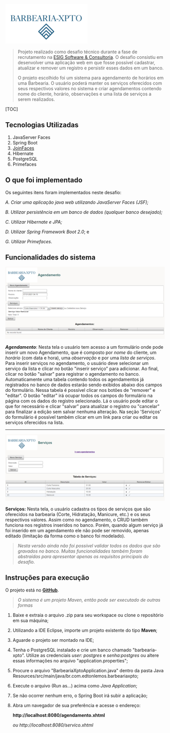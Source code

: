![logo](https://github.com/edtonlemos/barbearia-xpto/blob/main/src/main/webapp/resources/img/logo_barbearia.png?raw=true)

> Projeto realizado como desafio técnico durante a fase de recrutamento na [ESIG  Software & Consultoria](https://www.esig.com.br/portal/). O desafio consistiu em desenvolver uma aplicação web em que fosse possível cadastrar, atualizar e remover um registro e persistir esses dados em um banco.
>
> O projeto escolhido foi um sistema para agendamento de horários em uma Barbearia. O usuário poderá manter os serviços oferecidos com seus respectivos valores no sistema e criar agendamentos contendo nome do cliente, horário, observações e uma lista de serviços a serem realizados. 

[TOC]

## Tecnologias Utilizadas

1. JavaServer Faces
2. Spring Boot
3. [JoinFaces](https://github.com/joinfaces/joinfaces-maven-jar-example)
4. Hibernate
5. PostgreSQL
6. Primefaces

## O que foi implementado

Os seguintes itens foram implementados neste desafio:

*A. Criar uma aplicação java web utilizando JavaServer Faces (JSF);*

*B. Utilizar persistência em um banco de dados (qualquer banco desejado);*

*C. Utilizar Hibernate e JPA;*

*D. Utilizar Spring Framework Boot 2.0*; e

*G. Utilizar Primefaces*.



## Funcionalidades do sistema

![agendamento](https://raw.githubusercontent.com/edtonlemos/barbearia-xpto/main/src/main/webapp/resources/img/tela_agendamento.png)

***Agendamento***: Nesta tela o usuário tem acesso a um formulário onde pode inserir um novo Agendamento, que é composto por *nome* do cliente, um *horário* (com data e hora), uma *observação* e por uma *lista de serviços*. Para inserir serviços no agendamento, o usuário deve selecionar um serviço da lista e clicar no botão "inserir serviço" para adicionar. Ao final, clicar no botão "salvar" para registrar o agendamento no banco. Automaticamente uma tabela contendo todos os agendamentos já registrados no banco de dados estarão sendo exibidos abaixo dos campos do formulário. Nessa tabela é possível clicar nos botões de "remover" e "editar". O botão "editar" irá ocupar todos os campos do formulário na página com  os dados do registro selecionado. Lá o usuário pode editar o que for necessário e clicar "salvar" para atualizar o registro ou "cancelar" para finalizar a edição sem salvar nenhuma alteração. Na seção 'Serviços' do formulário é possível também clicar em um link para criar ou editar os serviços oferecidos na lista.

------

![servicos](https://github.com/edtonlemos/barbearia-xpto/blob/main/src/main/webapp/resources/img/tela_servico.png?raw=true)

**Serviços:** Nesta tela, o usuário cadastra os tipos de serviços que são oferecidos na barbearia (Corte, Hidratação, Manicure, etc.) e os seus respectivos valores. Assim como no agendamento, o CRUD também funciona nos registros inseridos no banco. Porém, quando algum serviço já foi inserido em um agendamento ele não pode ser removido, apenas editado (limitação da forma como o banco foi modelado).

> *Nesta versão ainda não foi possível validar todos os dados que são gravados no banco. Muitas funcionalidades também foram abstraídas para apresentar apenas  os requisitos principais do desafio.*



## Instruções para execução 

O projeto está no **[GitHub](https://github.com/edtonlemos/barbearia-xpto)**.

> *O sistema é um projeto Maven, então pode ser executado de outras formas*

1. Baixe e extraia o arquivo .zip para seu workspace ou clone o repositório em sua máquina;

2. Utilizando a IDE Eclipse, importe um projeto existente do tipo **Maven**;

3. Aguarde o projeto ser montado na IDE;

4. Tenha o PostgreSQL instalado e crie um banco chamado "barbearia-xpto". Utilize as credenciais *user: postgres* e *senha:postgres* ou altere essas informações no arquivo "application.properties";

5. Procure o arquivo "BarbeariaXptoApplication.java" dentro da pasta Java Resources/src/main/java/br.com.edtonlemos.barbeariaxpto;

6. Execute o arquivo (Run as...) acima como *Java Application*;

7. Se não ocorrer nenhum erro, o Spring Boot irá subir a aplicação;

8. Abra um navegador de sua preferência e acesse o endereço:

   **http://localhost:8080/agendamento.xhtml**

   *ou http://localhost:8080/servico.xhtml*

   

